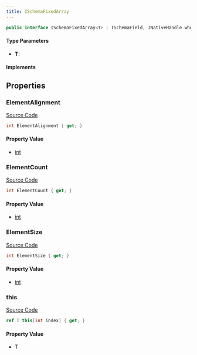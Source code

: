 ```yaml
---
title: ISchemaFixedArray
---
```


```csharp
public interface ISchemaFixedArray<T> : ISchemaField, INativeHandle where T : unmanaged
```

#### Type Parameters

- **T**: 

#### Implements

## Properties

### ElementAlignment

[Source Code](https://github.com/swiftly-solution/swiftlys2/blob/beta/managed/src/SwiftlyS2.Shared/Modules/Schemas/ISchemaFixedArray.cs#L6)

```csharp
int ElementAlignment { get; }
```

#### Property Value

- [int](https://learn.microsoft.com/dotnet/api/system.int32)

### ElementCount

[Source Code](https://github.com/swiftly-solution/swiftlys2/blob/beta/managed/src/SwiftlyS2.Shared/Modules/Schemas/ISchemaFixedArray.cs#L8)

```csharp
int ElementCount { get; }
```

#### Property Value

- [int](https://learn.microsoft.com/dotnet/api/system.int32)

### ElementSize

[Source Code](https://github.com/swiftly-solution/swiftlys2/blob/beta/managed/src/SwiftlyS2.Shared/Modules/Schemas/ISchemaFixedArray.cs#L10)

```csharp
int ElementSize { get; }
```

#### Property Value

- [int](https://learn.microsoft.com/dotnet/api/system.int32)

### this

[Source Code](https://github.com/swiftly-solution/swiftlys2/blob/beta/managed/src/SwiftlyS2.Shared/Modules/Schemas/ISchemaFixedArray.cs#L12)

```csharp
ref T this[int index] { get; }
```

#### Property Value

- T

